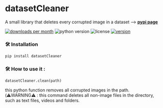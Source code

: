 # datasetCleaner
A small library that deletes every corrupted image in a dataset --> **[pypi page](https://pypi.org/project/datasetCleaner/)**


[![downloads per month](https://img.shields.io/pypi/dm/datasetCleaner?color=red)](https://pypi.org/project/datasetCleaner/)  ![python version](https://img.shields.io/pypi/pyversions/datasetCleaner)  ![license](https://img.shields.io/pypi/l/datasetCleaner)  [![version](https://img.shields.io/pypi/v/datasetCleaner)](https://pypi.org/project/datasetCleaner/)

### 🛠 Installation
```python
pip install datasetCleaner
```


### 🛠 How to use it :
```python
datasetCleaner.clean(path)
```
this python function removes all corrupted images in the path. <br /> (⚠️WARNING⚠️ : this command deletes all non-image files in the directory, such as text files, videos and folders.
